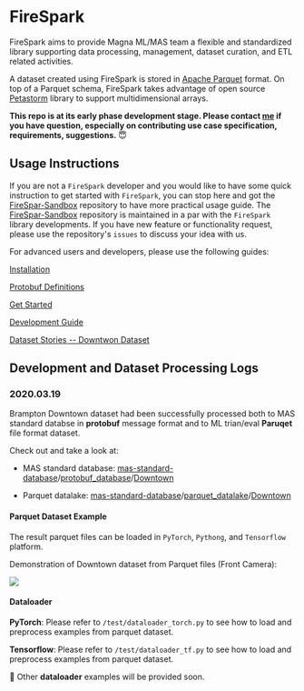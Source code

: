 FireSpark
=========

FireSpark aims to provide Magna ML/MAS team a flexible and standardized library supporting data processing, management, dataset curation, and ETL related activities. 

A dataset created using FireSpark is stored in [Apache Parquet](https://parquet.apache.org/) format. On top of a Parquet
schema, FireSpark takes advantage of open source [Petastorm](https://github.com/uber/petastorm) library to support multidimensional arrays. 

**This repo is at its early phase development stage. Please contact [me](hai.yu1@magna.com) if you have question, especially on contributing use case specification, requirements, suggestions.** :innocent:



Usage Instructions
------------

If you are not a `FireSpark` developer and you would like to have some quick instruction to get started with `FireSpark`, you can stop here and got the [FireSpar-Sandbox](https://elc-github.magna.global/Magna-Autonomous-Systems/FireSpark-Sandbox) repository to have more practical usage guide. The [FireSpar-Sandbox](https://elc-github.magna.global/Magna-Autonomous-Systems/FireSpark-Sandbox) repository is maintained in a par with the `FireSpark` library developments. If you have new feature or functionality request, please use the repository's `issues` to discuss your idea with  us. 



For advanced users and developers, please use the following guides:

[Installation](./docs/installation.md)

[Protobuf Definitions](./docs/mas_protobuf_def.md)

[Get Started](./docs/get_started.md)

[Development Guide](./docs/development.md)

[Dataset Stories -- Downtwon Dataset](./docs/Brampton_Dataset_Information.md)



## Development and Dataset Processing Logs

### 2020.03.19

Brampton Downtown dataset had been successfully processed both to MAS standard databse in **protobuf** message format and to ML trian/eval **Paruqet** file format dataset.

Check out and take a look at:

- MAS standard database: [mas-standard-database](https://s3.console.aws.amazon.com/s3/buckets/mas-standard-database/?region=us-east-1&tab=overview)/[protobuf_database](https://s3.console.aws.amazon.com/s3/buckets/mas-standard-database/protobuf_database/?region=us-east-1&tab=overview)/[Downtown](https://s3.console.aws.amazon.com/s3/#)

- Parquet datalake: [mas-standard-database](https://s3.console.aws.amazon.com/s3/buckets/mas-standard-database/?region=us-east-1&tab=overview)/[parquet_datalake](https://s3.console.aws.amazon.com/s3/buckets/mas-standard-database/parquet_datalake/?region=us-east-1&tab=overview)/[Downtown](https://s3.console.aws.amazon.com/s3/#)

#### Parquet Dataset Example

The result parquet files can be loaded in `PyTorch`, `Pythong`, and `Tensorflow` platform. 

Demonstration of Downtown dataset from Parquet files (Front Camera):

![](./docs/demo.gif)



#### Dataloader

**PyTorch**: Please refer to  `/test/dataloader_torch.py` to see how to load and preprocess examples from parquet dataset.

**Tensorflow**: Please refer to  `/test/dataloader_tf.py` to see how to load and preprocess examples from parquet dataset.



:crossed_fingers: Other **dataloader** examples will be provided soon. 